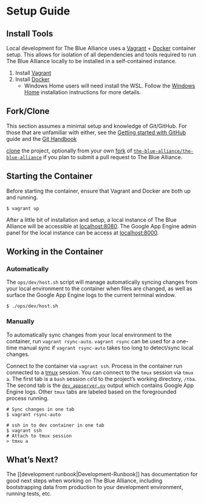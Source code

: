 # Setup Guide
## Install Tools
Local development for The Blue Alliance uses a [Vagrant](https://www.vagrantup.com/) + [Docker](https://www.docker.com/) container setup. This allows for isolation of all dependencies and tools required to run The Blue Alliance locally to be installed in a self-contained instance.

1. Install [Vagrant](https://www.vagrantup.com/downloads)
2. Install [Docker](https://docs.docker.com/get-docker/)
	* Windows Home users will need install the WSL. Follow the [Windows Home](https://docs.docker.com/docker-for-windows/install-windows-home/) installation instructions for more details.

## Fork/Clone
This section assumes a minimal setup and knowledge of Git/GitHub. For those that are unfamiliar with either, see the [Getting started with GitHub](https://help.github.com/en/github/getting-started-with-github) guide and the [Git Handbook](https://guides.github.com/introduction/git-handbook/)

[clone](https://help.github.com/en/github/creating-cloning-and-archiving-repositories/cloning-a-repository) the project, optionally from your own [fork](https://help.github.com/en/github/getting-started-with-github/fork-a-repo) of [`the-blue-alliance/the-blue-alliance`](https://github.com/the-blue-alliance/the-blue-alliance) if you plan to submit a pull request to The Blue Alliance.

## Starting the Container
Before starting the container, ensure that Vagrant and Docker are both up and running.
```
$ vagrant up
```

After a little bit of installation and setup, a local instance of The Blue Alliance will be accessible at [localhost:8080](http://localhost:8080). The Google App Engine admin panel for the local instance can be access at [localhost:8000](http://localhost:8000).

## Working in the Container
### Automatically
The `ops/dev/host.sh` script will manage automatically syncing changes from your local environment to the container when files are changed, as well as surface the Google App Engine logs to the current terminal window.
```
$ ./ops/dev/host.sh
```

### Manually
To automatically sync changes from your local environment to the container, run `vagrant rsync-auto`. `vagrant rsync` can be used for a one-time manual sync if `vagrant rsync-auto` takes too long to detect/sync local changes.

Connect to the container via `vagrant ssh`. Process in the container run connected to a [tmux](https://github.com/tmux/tmux/wiki) session. You can connect to the `tmux` session via `tmux a`. The first tab is a `bash` session `cd`’d to the project’s working directory, `/tba`. The second tab is the [`dev_appserver.py`](https://cloud.google.com/appengine/docs/standard/python3/testing-and-deploying-your-app#local-dev-server) output which contains Google App Engine logs. Other `tmux` tabs are labeled based on the foregrounded process running.

```
# Sync changes in one tab
$ vagrant rsync-auto

# ssh in to dev container in one tab
$ vagrant ssh
# Attach to tmux session
> tmxu a
```

## What’s Next?
The [[development runbook|Development-Runbook]] has documentation for good next steps when working on The Blue Alliance, including bootstrapping data from production to your development environment, running tests, etc.
